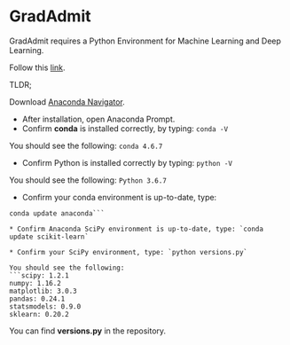 # GradAdmit

GradAdmit requires a Python Environment for Machine Learning and Deep Learning.

Follow this [link](https://machinelearningmastery.com/setup-python-environment-machine-learning-deep-learning-anaconda/).

TLDR;

Download [Anaconda Navigator](https://www.anaconda.com/distribution/).

* After installation, open Anaconda Prompt.
* Confirm **conda** is installed correctly, by typing: `conda -V`

You should see the following:
`conda 4.6.7`

* Confirm Python is installed correctly by typing: `python -V`

You should see the following:
`Python 3.6.7`

* Confirm your conda environment is up-to-date, type: 
```conda update conda
conda update anaconda```

* Confirm Anaconda SciPy environment is up-to-date, type: `conda update scikit-learn`

* Confirm your SciPy environment, type: `python versions.py`

You should see the following:
```scipy: 1.2.1
numpy: 1.16.2
matplotlib: 3.0.3
pandas: 0.24.1
statsmodels: 0.9.0
sklearn: 0.20.2
```
You can find **versions.py** in the repository.
